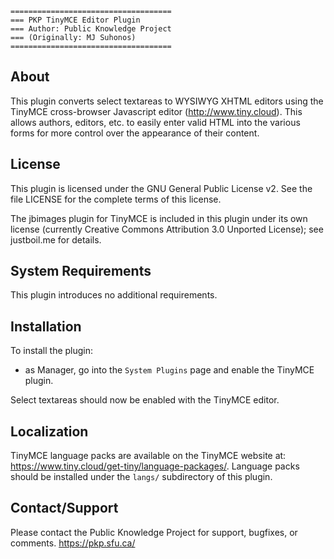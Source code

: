 ```
====================================
=== PKP TinyMCE Editor Plugin
=== Author: Public Knowledge Project
=== (Originally: MJ Suhonos)
====================================
```
## About

This plugin converts select textareas to WYSIWYG XHTML editors using the
TinyMCE cross-browser Javascript editor (http://www.tiny.cloud).  This allows
authors, editors, etc. to easily enter valid HTML into the various forms for
more control over the appearance of their content.

## License

This plugin is licensed under the GNU General Public License v2. See the file
LICENSE for the complete terms of this license.

The jbimages plugin for TinyMCE is included in this plugin under its own
license (currently Creative Commons Attribution 3.0 Unported License); see
justboil.me for details.

## System Requirements

This plugin introduces no additional requirements.

## Installation

To install the plugin:
 - as Manager, go into the `System Plugins` page and enable the TinyMCE plugin.

Select textareas should now be enabled with the TinyMCE editor.

## Localization

TinyMCE language packs are available on the TinyMCE website at: <https://www.tiny.cloud/get-tiny/language-packages/>.
Language packs should be installed under the `langs/` subdirectory of this plugin.

## Contact/Support

Please contact the Public Knowledge Project for support, bugfixes, or comments.
https://pkp.sfu.ca/
